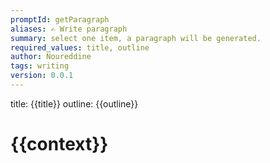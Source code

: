 ```yaml
---
promptId: getParagraph
aliases: ✍️ Write paragraph
summary: select one item, a paragraph will be generated.
required_values: title, outline
author: Noureddine
tags: writing
version: 0.0.1
---
```

title:
{{title}}
outline:
{{outline}}

# {{context}}
